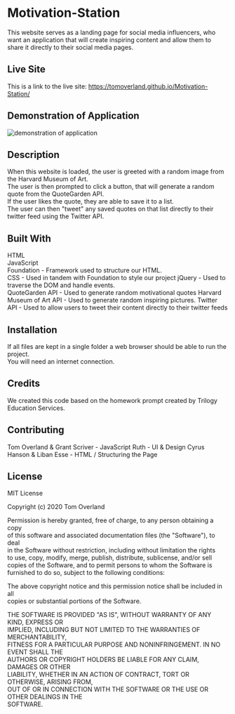 # Motivation-Station
This website serves as a landing page for social media influencers, who want an application that will create inspiring content and allow them to share it directly to their social media pages.

## Live Site
This is a link to the live site: https://tomoverland.github.io/Motivation-Station/

## Demonstration of Application  
![demonstration of application](gif-link-to-be-added)

## Description  
When this website is loaded, the user is greeted with a random image from the Harvard Museum of Art.  
The user is then prompted to click a button, that will generate a random quote from the QuoteGarden API.  
If the user likes the quote, they are able to save it to a list.  
The user can then "tweet" any saved quotes on that list directly to their twitter feed using the Twitter API.

## Built With
HTML  
JavaScript    
Foundation - Framework used to structure our HTML.  
CSS - Used in tandem with Foundation to style our project
jQuery - Used to traverse the DOM and handle events.  
QuoteGarden API - Used to generate random motivational quotes
Harvard Museum of Art API - Used to generate random inspiring pictures.
Twitter API - Used to allow users to tweet their content directly to their twitter feeds

## Installation
If all files are kept in a single folder a web browser should be able to run the project.  
You will need an internet connection.  

## Credits
We created this code based on the homework prompt created by Trilogy Education Services.

## Contributing
Tom Overland & Grant Scriver - JavaScript
Ruth - UI & Design
Cyrus Hanson & Liban Esse - HTML / Structuring the Page

## License

MIT License

Copyright (c) 2020 Tom Overland

Permission is hereby granted, free of charge, to any person obtaining a copy  
of this software and associated documentation files (the "Software"), to deal  
in the Software without restriction, including without limitation the rights  
to use, copy, modify, merge, publish, distribute, sublicense, and/or sell  
copies of the Software, and to permit persons to whom the Software is  
furnished to do so, subject to the following conditions:

The above copyright notice and this permission notice shall be included in all  
copies or substantial portions of the Software.

THE SOFTWARE IS PROVIDED "AS IS", WITHOUT WARRANTY OF ANY KIND, EXPRESS OR  
IMPLIED, INCLUDING BUT NOT LIMITED TO THE WARRANTIES OF MERCHANTABILITY,  
FITNESS FOR A PARTICULAR PURPOSE AND NONINFRINGEMENT. IN NO EVENT SHALL THE  
AUTHORS OR COPYRIGHT HOLDERS BE LIABLE FOR ANY CLAIM, DAMAGES OR OTHER  
LIABILITY, WHETHER IN AN ACTION OF CONTRACT, TORT OR OTHERWISE, ARISING FROM,  
OUT OF OR IN CONNECTION WITH THE SOFTWARE OR THE USE OR OTHER DEALINGS IN THE  
SOFTWARE.
